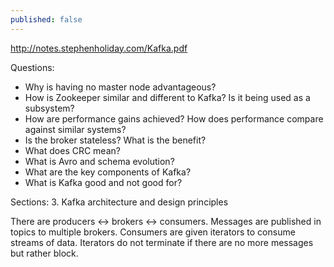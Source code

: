 ```yaml
---
published: false
---
```

http://notes.stephenholiday.com/Kafka.pdf

Questions:
- Why is having no master node advantageous?
- How is Zookeeper similar and different to Kafka? Is it being used as a subsystem?
- How are performance gains achieved? How does performance compare against similar systems?
- Is the broker stateless? What is the benefit?
- What does CRC mean?
- What is Avro and schema evolution?
- What are the key components of Kafka?
- What is Kafka good and not good for?

Sections:
3. Kafka architecture and design principles

There are producers <-> brokers <-> consumers. Messages are published in topics to multiple brokers. Consumers are given iterators to consume streams of data. Iterators do not terminate if there are no more messages but rather block.